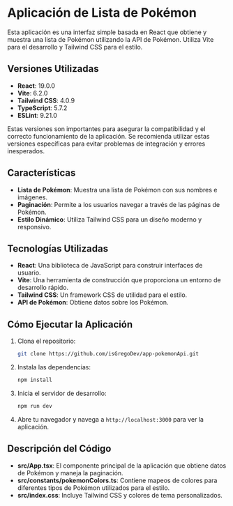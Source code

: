 # Aplicación de Lista de Pokémon

Esta aplicación es una interfaz simple basada en React que obtiene y muestra una lista de Pokémon utilizando la API de Pokémon. Utiliza Vite para el desarrollo y Tailwind CSS para el estilo.

## Versiones Utilizadas

- **React**: 19.0.0
- **Vite**: 6.2.0
- **Tailwind CSS**: 4.0.9
- **TypeScript**: 5.7.2
- **ESLint**: 9.21.0

Estas versiones son importantes para asegurar la compatibilidad y el correcto funcionamiento de la aplicación. Se recomienda utilizar estas versiones específicas para evitar problemas de integración y errores inesperados.

## Características

- **Lista de Pokémon**: Muestra una lista de Pokémon con sus nombres e imágenes.
- **Paginación**: Permite a los usuarios navegar a través de las páginas de Pokémon.
- **Estilo Dinámico**: Utiliza Tailwind CSS para un diseño moderno y responsivo.

## Tecnologías Utilizadas

- **React**: Una biblioteca de JavaScript para construir interfaces de usuario.
- **Vite**: Una herramienta de construcción que proporciona un entorno de desarrollo rápido.
- **Tailwind CSS**: Un framework CSS de utilidad para el estilo.
- **API de Pokémon**: Obtiene datos sobre los Pokémon.

## Cómo Ejecutar la Aplicación

1. Clona el repositorio:

   ```bash
   git clone https://github.com/isGregoDev/app-pokemonApi.git
   ```

2. Instala las dependencias:

   ```bash
   npm install
   ```

3. Inicia el servidor de desarrollo:

   ```bash
   npm run dev
   ```

4. Abre tu navegador y navega a `http://localhost:3000` para ver la aplicación.

## Descripción del Código

- **src/App.tsx**: El componente principal de la aplicación que obtiene datos de Pokémon y maneja la paginación.
- **src/constants/pokemonColors.ts**: Contiene mapeos de colores para diferentes tipos de Pokémon utilizados para el estilo.
- **src/index.css**: Incluye Tailwind CSS y colores de tema personalizados.

